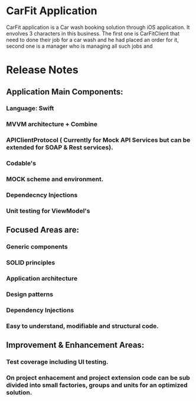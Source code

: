 # CarFit Application
 
 CarFit application is a Car wash booking solution through iOS application. It envolves 3 characters in this business. The first one is CarFitClient that need to done their job for a car wash and he had placed an order for it, second one is a manager who is managing all such jobs and 

# Release Notes 


## Application Main Components:

### Language: Swift
### MVVM architecture + Combine
### APIClientProtocol ( Currently for Mock API Services but can be extended for SOAP & Rest services).
### Codable's 
### MOCK scheme and environment.
### Dependecncy Injections
### Unit testing for ViewModel's


## Focused Areas are:

### Generic components 
### SOLID principles
### Application architecture 
### Design patterns 
### Dependency Injections
### Easy to understand, modifiable and structural code. 

## Improvement & Enhancement Areas:

### Test coverage including UI testing. 
###  On project enhacement and project extension code can be sub divided into small factories, groups and units for an optimized solution.


